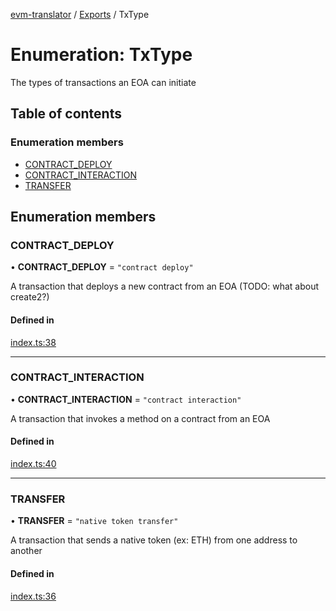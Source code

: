 [evm-translator](../README.md) / [Exports](../modules.md) / TxType

# Enumeration: TxType

The types of transactions an EOA can initiate

## Table of contents

### Enumeration members

- [CONTRACT\_DEPLOY](TxType.md#contract_deploy)
- [CONTRACT\_INTERACTION](TxType.md#contract_interaction)
- [TRANSFER](TxType.md#transfer)

## Enumeration members

### CONTRACT\_DEPLOY

• **CONTRACT\_DEPLOY** = `"contract deploy"`

A transaction that deploys a new contract from an EOA (TODO: what about create2?)

#### Defined in

[index.ts:38](https://github.com/the-metagame/evm-translator/blob/918e8cb/src/interfaces/index.ts#L38)

___

### CONTRACT\_INTERACTION

• **CONTRACT\_INTERACTION** = `"contract interaction"`

A transaction that invokes a method on a contract from an EOA

#### Defined in

[index.ts:40](https://github.com/the-metagame/evm-translator/blob/918e8cb/src/interfaces/index.ts#L40)

___

### TRANSFER

• **TRANSFER** = `"native token transfer"`

A transaction that sends a native token (ex: ETH) from one address to another

#### Defined in

[index.ts:36](https://github.com/the-metagame/evm-translator/blob/918e8cb/src/interfaces/index.ts#L36)

